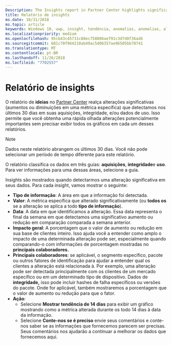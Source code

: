 ```yaml
---
Description: The Insights report in Partner Center highlights significant changes about your apps.
title: Relatório de insights
ms.date: 10/31/2018
ms.topic: article
keywords: Windows 10, uwp, insight, tendência, anomalias, anomalias, alterações de dados
ms.localizationpriority: medium
ms.openlocfilehash: 95cb43c45731c88ec758806aef91c3d7d8f36ad6
ms.sourcegitcommit: 681c70f964210ab49ac5d06357ae96505bb78741
ms.translationtype: MT
ms.contentlocale: pt-BR
ms.lasthandoff: 11/26/2018
ms.locfileid: "7702557"
---
```

# <a name="insights-report"></a>Relatório de insights


O relatório de **ideias** no [Partner Center](https://partner.microsoft.com/dashboard) realça alterações significativas (aumentos ou diminuições em uma métrica específica) que detectamos nos últimos 30 dias em suas aquisições, integridade, e/ou dados de uso. Isso permite que você obtenha uma rápida olhada alterações potencialmente importantes sem precisar exibir todos os gráficos em cada um desses relatórios.

> [!NOTE]
> Dados neste relatório abrangem os últimos 30 dias. Você não pode selecionar um período de tempo diferente para este relatório.

O relatório classifica os dados em três guias: **aquisições**, **integridade**e **uso**. Para ver informações para uma dessas áreas, selecione a guia.

Insights são mostrados quando detectarmos uma alteração significativa em seus dados. Para cada insight, vamos mostrar o seguinte:
- **Tipo de informação**: A área em que a informação foi detectada.
- **Valor**: A métrica específica que alterado significativamente (ou **todos os** se a alteração se aplica a todo **tipo de informação**).
- **Data**: A data em que identificamos a alteração. Essa data representa o final da semana em que detectamos uma significativo aumento ou redução em comparação comparada a semana anterior.
- **Impacto geral**: A porcentagem que o valor de aumento ou redução em sua base de clientes inteiro. Isso ajuda você a entender como amplo o impacto de uma determinada alteração pode ser, especialmente quando comparando-o com informações de porcentagem mostradas no **principais colaboradores.**
- **Principais colaboradores**: se aplicável, o segmento específico, pacote ou outros fatores de identificação para ajudar a entender qual os clientes a alteração está relacionada à. Por exemplo, uma alteração pode ser detectada principalmente com os clientes de um mercado específico ou em um determinado tipo de dispositivo. Dados de **integridade,** isso pode incluir hashes de falha específicos ou versões do pacote. Onde for aplicável, também mostraremos a porcentagem que o valor de aumento ou redução para que o fator.
- **Ação**:
   - Selecione **Mostrar tendência de 14 dias** para exibir um gráfico mostrando como a métrica alterada durante os todo 14 dias à data da informação.
   - Selecione **Conte-nos se é preciso** envie seus comentários e conte-nos saber se as informações que fornecemos parecem ser precisas. Seus comentários nos ajudarão a continuar a melhorar os dados que fornecemos aqui. 

